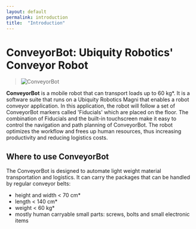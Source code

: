 ```yaml
---
layout: default
permalink: introduction
title:  "Introduction"
---
```


# ConveyorBot: Ubiquity Robotics' Conveyor Robot


> ![ConveyorBot](ConveyorBot/assets/ConveyorBot_main.jpg)


**ConveyorBot** is a mobile robot that can transport loads up to 60 kg\*.
It is a software suite that runs on a Ubiquity Robotics Magni that enables a robot conveyor application. 
In this application, the robot will follow a set of ConveyorBot markers called 'Fiducials' which are placed on the floor. 
The combination of Fiducials and the built-in touchscreen make it easy to control the navigation and path planning of ConveyorBot.
The robot optimizes the workflow and frees up human resources, thus increasing productivity and reducing logistics costs.


## Where to use ConveyorBot

The ConveyorBot is designed to automate light weight material transportation and logistics.
It can carry the packages that can be handled by regular conveyor belts:

- height and width < 70 cm*
- length < 140 cm*
- weight < 60 kg*
- mostly human carryable small parts: screws, bolts and small electronic items




